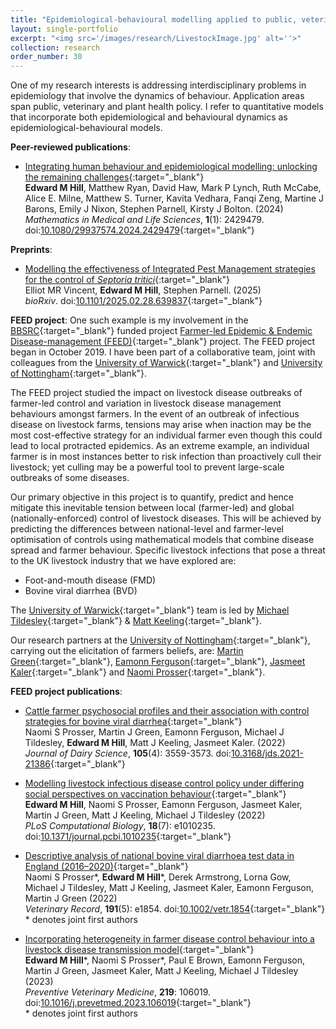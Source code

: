 ```yaml
---
title: "Epidemiological-behavioural modelling applied to public, veterinary and plant health"
layout: single-portfolio
excerpt: "<img src='/images/research/LivestockImage.jpg' alt=''>"
collection: research
order_number: 30
---
```


[UoW_link]: https://warwick.ac.uk
[UoN_link]: https://www.nottingham.ac.uk
[UoB_link]: http://www.bristol.ac.uk/?_ga=2.105614851.1683428592.1570613522-1574469779.1562059487

[BBSRC_link]: https://bbsrc.ukri.org

[FEED_link]: https://feed.warwick.ac.uk

[MT_link]: https://warwick.ac.uk/fac/sci/lifesci/people/mtildesley/
[MK_link]: https://www2.warwick.ac.uk/fac/sci/maths/people/staff/matt_keeling/
[EBP_link]: https://www.bristol.ac.uk/people/person/Ellen-Brooks%20Pollock-9ffd9ff9-0949-49c4-97f7-bae51aa23d51/
[MG_link]: https://www.nottingham.ac.uk/vet/people/martin.green
[EF_link]: https://www.nottingham.ac.uk/news/expertiseguide/psychology/professor-eamonn-ferguson.aspx
[JK_link]: https://www.nottingham.ac.uk/news/expertiseguide/veterinary-medicine-science/dr-jasmeet-kaler.aspx
[NP_link]: https://www.nottingham.ac.uk/research/groups/biobank/people/naomi.prosser

One of my research interests is addressing interdisciplinary problems in epidemiology that involve the dynamics of behaviour. Application areas span public, veterinary and plant health policy. I refer to quantitative models that incorporate both epidemiological and behavioural dynamics as epidemiological-behavioural models.

**Peer-reviewed publications**:
* [Integrating human behaviour and epidemiological modelling: unlocking the remaining challenges](https://www.tandfonline.com/doi/full/10.1080/29937574.2024.2429479){:target="_blank"}<br/>
**Edward M Hill**, Matthew Ryan, David Haw, Mark P Lynch, Ruth McCabe, Alice E. Milne, Matthew S. Turner, Kavita Vedhara, Fanqi Zeng, Martine J Barons, Emily J Nixon, Stephen Parnell, Kirsty J Bolton. (2024)<br/>
*Mathematics in Medical and Life Sciences*, **1**(1): 2429479. doi:[10.1080/29937574.2024.2429479](https://doi.org/10.1080/29937574.2024.2429479){:target="_blank"}<br/>

**Preprints**:
* [Modelling the effectiveness of Integrated Pest Management strategies for the control of *Septoria tritici*](https://www.biorxiv.org/content/10.1101/2025.02.28.639837){:target="_blank"}<br/>
Elliot MR Vincent, **Edward M Hill**, Stephen Parnell. (2025)<br/>
*bioRxiv*. doi:[10.1101&#47;2025.02.28.639837](https://doi.org/10.1101/2025.02.28.639837){:target="_blank"}<br/>

**FEED project**:
One such example is my involvement in the [BBSRC][BBSRC_link]{:target="_blank"} funded project [Farmer-led Epidemic & Endemic Disease-management (FEED)][FEED_link]{:target="_blank"} project. The FEED project began in October 2019. I have been part of a collaborative team, joint with colleagues from the [University of Warwick][UoW_link]{:target="_blank"} and [University of Nottingham][UoN_link]{:target="_blank"}.

The FEED project studied the impact on livestock disease outbreaks of farmer-led control and variation in livestock disease management behaviours amongst farmers. In the event of an outbreak of infectious disease on livestock farms, tensions may arise when inaction may be the most cost-effective strategy for an individual farmer even though this could lead to local protracted epidemics. As an extreme example, an individual farmer is in most instances better to risk infection than proactively cull their livestock; yet culling may be a powerful tool to prevent large-scale outbreaks of some diseases.

Our primary objective in this project is to quantify, predict and hence mitigate this inevitable tension between local (farmer-led) and global (nationally-enforced) control of livestock diseases. This will be achieved by predicting the differences between national-level and farmer-level optimisation of controls using mathematical models that combine disease spread and farmer behaviour. Specific livestock infections that pose a threat to the UK livestock industry that we have explored are:

* Foot-and-mouth disease (FMD)
* Bovine viral diarrhea (BVD)

The [University of Warwick][UoW_link]{:target="_blank"} team is led by [Michael Tildesley][MT_link]{:target="_blank"} & [Matt Keeling][MK_link]{:target="_blank"}.

Our research partners at the [University of Nottingham][UoN_link]{:target="_blank"}, carrying out the elicitation of farmers beliefs, are: [Martin Green][MG_link]{:target="_blank"}, [Eamonn Ferguson][EF_link]{:target="_blank"}, [Jasmeet Kaler][JK_link]{:target="_blank"} and [Naomi Prosser][NP_link]{:target="_blank"}.

**FEED project publications**:
* [Cattle farmer psychosocial profiles and their association with control strategies for bovine viral diarrhea](https://www.journalofdairyscience.org/article/S0022-0302(22)00053-4/fulltext){:target="_blank"}<br/>
Naomi S Prosser, Martin J Green, Eamonn Ferguson, Michael J Tildesley, **Edward M Hill**, Matt J Keeling, Jasmeet Kaler. (2022)<br/>
*Journal of Dairy Science*, **105**(4): 3559-3573. doi:[10.3168/jds.2021-21386](https://doi.org/10.3168/jds.2021-21386){:target="_blank"}<br/>

* [Modelling livestock infectious disease control policy under differing social perspectives on vaccination behaviour][vacc_behaviour_generic_model_paper]{:target="_blank"}<br/>
**Edward M Hill**, Naomi S Prosser, Eamonn Ferguson, Jasmeet Kaler, Martin J Green, Matt J Keeling, Michael J Tildesley (2022)<br/>
*PLoS Computational Biology*, **18**(7): e1010235.  
doi:[10.1371/journal.pcbi.1010235][vacc_behaviour_generic_model_doi]{:target="_blank"}

* [Descriptive analysis of national bovine viral diarrhoea test data in England (2016–2020)][BVD_data_paper]{:target="_blank"}<br/>
Naomi S Prosser\*, **Edward M Hill**\*, Derek Armstrong, Lorna Gow, Michael J Tildesley, Matt J Keeling, Jasmeet Kaler, Eamonn Ferguson, Martin J Green (2022)<br/>
*Veterinary Record*, **191**(5): e1854. doi:[10.1002/vetr.1854][BVD_data_doi]{:target="_blank"}<br/>
\* denotes joint first authors

* [Incorporating heterogeneity in farmer disease control behaviour into a livestock disease transmission model](https://www.sciencedirect.com/science/article/pii/S0167587723001836){:target="_blank"}<br/>
**Edward M Hill**\*, Naomi S Prosser\*, Paul E Brown, Eamonn Ferguson, Martin J Green, Jasmeet Kaler, Matt J Keeling, Michael J Tildesley (2023)<br/>
*Preventive Veterinary Medicine*, **219**: 106019. doi:[10.1016/j.prevetmed.2023.106019](https://doi.org/10.1016/j.prevetmed.2023.106019){:target="_blank"}<br/>
\* denotes joint first authors


[vacc_behaviour_generic_model_paper]: https://doi.org/10.1371/journal.pcbi.1010235
[vacc_behaviour_generic_model_doi]: https://doi.org/10.1371/journal.pcbi.1010235

[BVD_data_paper]: https://bvajournals.onlinelibrary.wiley.com/doi/full/10.1002/vetr.1854
[BVD_data_doi]: https://doi.org/10.1002/vetr.1854
